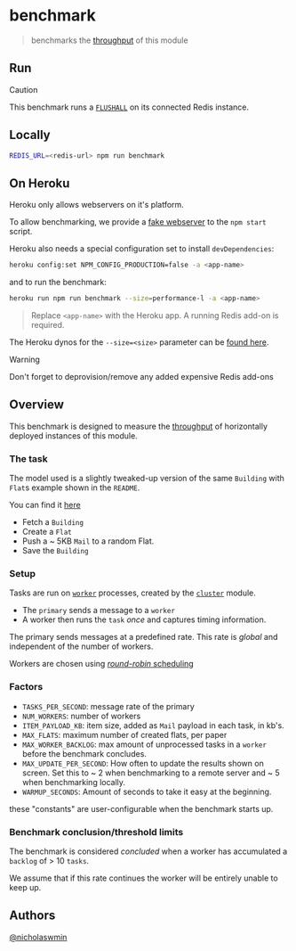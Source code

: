 # benchmark

> benchmarks the [throughput][throughput] of this module

## Run

> [!CAUTION]
> This benchmark runs a [`FLUSHALL`][flushall] on its connected Redis instance.

## Locally

```bash
REDIS_URL=<redis-url> npm run benchmark
```

## On Heroku

Heroku only allows webservers on it's platform.

To allow benchmarking, we provide a [fake webserver][fake-server]
to the `npm start` script.

Heroku also needs a special configuration set to
install `devDependencies`:

```bash
heroku config:set NPM_CONFIG_PRODUCTION=false -a <app-name>
```

and to run the benchmark:

```bash
heroku run npm run benchmark --size=performance-l -a <app-name>
```

> Replace `<app-name>` with the Heroku app.
> A running Redis add-on is required.

The Heroku dynos for the `--size=<size>` parameter can be [found here][dynos].

> [!WARNING]
> Don't forget to deprovision/remove any added expensive Redis add-ons

## Overview

This benchmark is designed to measure the [throughput][throughput]
of horizontally deployed instances of this module.

### The task

The model used is a slightly tweaked-up version of the same `Building` with
`Flat`s example shown in the `README`.

You can find it [here][test-data]

- Fetch a `Building`
- Create a `Flat`
- Push a ~ 5KB `Mail` to a random Flat.
- Save the `Building`

### Setup

Tasks are run on [`worker`][worker] processes, created by the
[`cluster`][cluster] module.

- The `primary` sends a message to a `worker`
- A worker then runs the `task` *once* and captures timing information.

The primary sends messages at a predefined rate.
This rate is *global* and independent of the number of workers.

Workers are chosen using [*round-robin* scheduling][round-robin]

### Factors

- `TASKS_PER_SECOND`: message rate of the primary
- `NUM_WORKERS`: number of workers
- `ITEM_PAYLOAD_KB`: item size, added as `Mail` payload in each task, in kb's.
- `MAX_FLATS`: maximum number of created flats, per paper
- `MAX_WORKER_BACKLOG`: max amount of unprocessed tasks in a `worker`
  before the benchmark concludes.
- `MAX_UPDATE_PER_SECOND`: How often to update the results shown on screen.
  Set this to ~ 2 when benchmarking to a remote server and ~ 5 when benchmarking
  locally.
- `WARMUP_SECONDS`: Amount of seconds to take it easy at the beginning.

these "constants" are user-configurable when the benchmark starts up.

### Benchmark conclusion/threshold limits

The benchmark is considered *concluded* when a worker has accumulated a
`backlog` of > 10 `tasks`.

We assume that if this rate continues the worker will be entirely unable to
keep up.

## Authors

[@nicholaswmin][nicholaswmin]

[round-robin]: https://en.wikipedia.org/wiki/Round-robin_scheduling
[cluster]: https://nodejs.org/api/cluster.html
[worker]: https://nodejs.org/api/cluster.html#class-worker
[nicholaswmin]: https://github.com/nicholaswmin
[flushall]: https://redis.io/docs/latest/commands/flushall/
[throughput]: https://en.wikipedia.org/wiki/Network_throughput
[dynos]: https://devcenter.heroku.com/articles/limits#dynos
[fake-server]: bench/fake-server.js
[test-data]: /test/model/index.js
